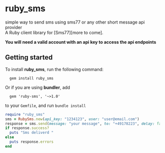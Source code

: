 # ruby_sms
simple way to send sms using sms77 or any other short message api provider  
A Ruby client library for [Sms77][more to come].

**You will need a valid account with an api key to access the api endpoints**


## Getting started

To install **ruby_sms**, run the following command:

```
  gem install ruby_sms
```

Or if you are using **bundler**, add

```
  gem 'ruby-sms', '~>1.0'
```

to your `Gemfile`, and run `bundle install`

```ruby
require "ruby_sms"
sms = RubySms.new(api_key: "1234123", user: "user@email.com")
response = sms.send(message: "your message", to: "+49178223", delay: false)
if response.success? 
  puts "Sms deliverd " 
else
  puts response.errors
end
```

